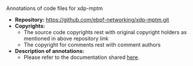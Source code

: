 # 
Annotations of code files for xdp-mptm
 - **Repository:** https://github.com/ebpf-networking/xdp-mptm.git
 - **Copyrights:** 
    - The source code copyrights rest with original copyright holders as mentioned in above repository link
    - The copyright for comments rest with comment authors
 - **Description of annotations:**
     - Please refer to the documentation shared [here](../documentation.md).
 
